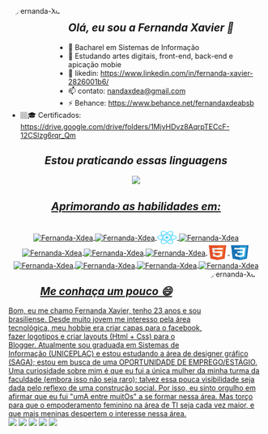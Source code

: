  
 <div> <img align="left" alt="Fernanda-Xdea" height="200" style="border-radius:50px;" src="https://i.picasion.com/pic92/3c08641a8fdb4b574613170a5a00b5e6.gif"> </div>
 
  <i> <h2> Olá, eu sou a Fernanda Xavier 👋 </h2> </i>
- 🔭 Bacharel em Sistemas de Informação
- 🌱 Estudando artes digitais, front-end, back-end e apicação mobie
- 💬 likedin: https://www.linkedin.com/in/fernanda-xavier-2826001b6/
- 📫 contato: nandaxdea@gmail.com
- ⚡ Behance: https://www.behance.net/fernandaxdeabsb
- 🏽‍🎓  Certificados: https://drive.google.com/drive/folders/1MjvHDvz8AqrpTECcF-12CSlzg6rqr_Qm
<div align="center"> <i> <h2> Estou praticando essas linguagens </h2> </i></div>
 
<div align="center">
  <a href="https://github.com/FernandaXdea">
  <img height="150em" src="https://github-readme-stats.vercel.app/api/top-langs/?username=FernandaXdea&layout=compact&langs_count=7&theme=radical"/>
</div>
 <div align="center"> <i> <h2> Aprimorando as habilidades em: </h2> </i></div>
 <div align="center">
<div style="display: inline_block"><br>
  <img align="center" alt="Fernanda-Xdea" height="30" width="40" src="https://cdn.jsdelivr.net/gh/devicons/devicon/icons/javascript/javascript-plain.svg">
  <img align="center" alt="Fernanda-Xdea" height="30" width="40" src="https://cdn.jsdelivr.net/gh/devicons/devicon/icons/postgresql/postgresql-plain.svg">
  <img align="center" alt="Fernanda-Xdea" height="30" width="40" src="https://raw.githubusercontent.com/devicons/devicon/master/icons/react/react-original.svg">
  <img align="center" alt="Fernanda-Xdea" height="30" width="40" src="https://cdn.jsdelivr.net/gh/devicons/devicon/icons/vscode/vscode-original.svg">
  <img align="center" alt="Fernanda-Xdea" height="30" width="40" src="https://cdn.jsdelivr.net/gh/devicons/devicon/icons/mysql/mysql-original-wordmark.svg" />
  <img align="center" alt="Fernanda-Xdea" height="30" width="40" src="https://cdn.jsdelivr.net/gh/devicons/devicon/icons/mongodb/mongodb-plain-wordmark.svg" />
  <img align="center" alt="Fernanda-Xdea" height="30" width="40" src="https://cdn.jsdelivr.net/gh/devicons/devicon/icons/java/java-original-wordmark.svg" />
  <img align="center" alt="Fernanda-Xdea" height="30" width="40" src="https://raw.githubusercontent.com/devicons/devicon/master/icons/html5/html5-original.svg">
  <img align="center" alt="Fernanda-Xdea" height="30" width="40" src="https://raw.githubusercontent.com/devicons/devicon/master/icons/css3/css3-original.svg">
  <img align="center" alt="Fernanda-Xdea" height="30" width="40" src="https://cdn.jsdelivr.net/gh/devicons/devicon/icons/photoshop/photoshop-line.svg">
  <img align="center" alt="Fernanda-Xdea" height="30" width="40" src="https://cdn.jsdelivr.net/gh/devicons/devicon/icons/oracle/oracle-original.svg">
  <img align="center" alt="Fernanda-Xdea" height="30" width="40" src="https://cdn.jsdelivr.net/gh/devicons/devicon/icons/canva/canva-original.svg">
  <img align="center" alt="Fernanda-Xdea" height="30" width="40" src="https://cdn.jsdelivr.net/gh/devicons/devicon/icons/behance/behance-original.svg">
  <img align="right" alt="Fernanda-Xdea" height="150" style="border-radius:50px;" src="https://i.picasion.com/pic91/4eb8e4b1c3fea7509478a8aeebfcc6d2.gif">
</div></div>
<div align="center"> <i> <h2> Me conhaça um pouco 😄 </h2> </i></div>
 Bom, eu me chamo Fernanda Xavier, tenho 23 anos e sou brasiliense. Desde muito jovem me interesso pela área tecnológica, meu hobbie era criar capas para o facebook, fazer logotipos e criar layouts (Html + Css) para o Blogger. Atualmente sou graduada em Sistemas de Informação (UNICEPLAC) e estou estudando a área de designer gráfico (SAGA); estou em busca de uma OPORTUNIDADE DE EMPREGO/ESTÁGIO. Uma curiosidade sobre mim é que eu fui a única mulher da minha turma da faculdade (embora isso não seja raro); talvez essa pouca visibilidade seja dada pelo reflexo de uma construção social. Por isso, eu sinto orgulho em afirmar que eu fui "umA entre muitOs" a se formar nessa área. Mas torço para que o empoderamento feminino na área de TI seja cada vez maior, e que mais meninas despertem o interesse nessa área.
  <div> 
  <a href="https://www.youtube.com/channel/UCSSVGgs9B08G-MXRY1RPLyQ" target="_blank"><img src="https://img.shields.io/badge/YouTube-FF0000?style=for-the-badge&logo=youtube&logoColor=white" target="_blank"></a>
  <a href="https://www.instagram.com/fernanda._.xdea/" target="_blank"><img src="https://img.shields.io/badge/-Instagram-%23E4405F?style=for-the-badge&logo=instagram&logoColor=white" target="_blank"></a>
 <a href="COLOCARLINK" target="_blank"><img src="https://img.shields.io/badge/Discord-7289DA?style=for-the-badge&logo=discord&logoColor=white" target="_blank"></a> 
  <a href = "mailto:nandaxdea@gmail.com"><img src="https://img.shields.io/badge/-Gmail-%23333?style=for-the-badge&logo=gmail&logoColor=white" target="_blank"></a>
  <a href="https://www.linkedin.com/in/fernanda-xavier-2826001b6/" target="_blank"><img src="https://img.shields.io/badge/-LinkedIn-%230077B5?style=for-the-badge&logo=linkedin&logoColor=white" target="_blank"></a> 
 
